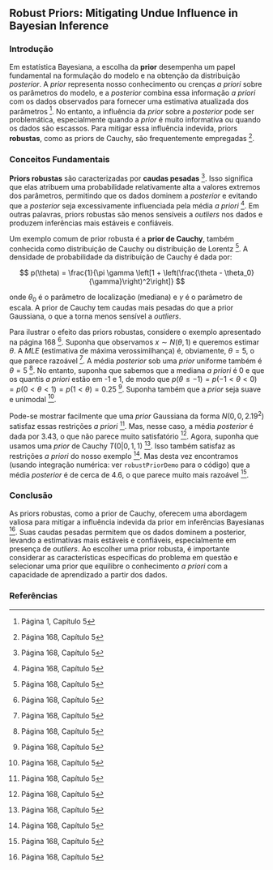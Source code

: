 ## Robust Priors: Mitigating Undue Influence in Bayesian Inference

### Introdução
Em estatística Bayesiana, a escolha da **prior** desempenha um papel fundamental na formulação do modelo e na obtenção da distribuição *posterior*. A *prior* representa nosso conhecimento ou crenças *a priori* sobre os parâmetros do modelo, e a *posterior* combina essa informação *a priori* com os dados observados para fornecer uma estimativa atualizada dos parâmetros [^5]. No entanto, a influência da *prior* sobre a *posterior* pode ser problemática, especialmente quando a *prior* é muito informativa ou quando os dados são escassos. Para mitigar essa influência indevida, priors **robustas**, como as priors de Cauchy, são frequentemente empregadas [^20].

### Conceitos Fundamentais
**Priors robustas** são caracterizadas por **caudas pesadas** [^20]. Isso significa que elas atribuem uma probabilidade relativamente alta a valores extremos dos parâmetros, permitindo que os dados dominem a *posterior* e evitando que a *posterior* seja excessivamente influenciada pela média *a priori* [^20]. Em outras palavras, priors robustas são menos sensíveis a *outliers* nos dados e produzem inferências mais estáveis e confiáveis.

Um exemplo comum de prior robusta é a **prior de Cauchy**, também conhecida como distribuição de Cauchy ou distribuição de Lorentz [^20]. A densidade de probabilidade da distribuição de Cauchy é dada por:

$$ p(\theta) = \frac{1}{\pi \gamma \left[1 + \left(\frac{\theta - \theta_0}{\gamma}\right)^2\right]} $$

onde $\theta_0$ é o parâmetro de localização (mediana) e $\gamma$ é o parâmetro de escala. A prior de Cauchy tem caudas mais pesadas do que a prior Gaussiana, o que a torna menos sensível a *outliers*.

Para ilustrar o efeito das priors robustas, considere o exemplo apresentado na página 168 [^20]. Suponha que observamos $x \sim N(\theta, 1)$ e queremos estimar $\theta$. A *MLE* (estimativa de máxima verossimilhança) é, obviamente, $\theta = 5$, o que parece razoável [^20]. A média *posterior* sob uma *prior* uniforme também é $\theta = 5$ [^20]. No entanto, suponha que sabemos que a mediana *a priori* é 0 e que os quantis *a priori* estão em -1 e 1, de modo que $p(\theta \le -1) = p(-1 < \theta < 0) = p(0 < \theta < 1) = p(1 < \theta) = 0.25$ [^20]. Suponha também que a *prior* seja suave e unimodal [^20].

Pode-se mostrar facilmente que uma *prior* Gaussiana da forma $N(0, 0, 2.19^2)$ satisfaz essas restrições *a priori* [^20]. Mas, nesse caso, a média *posterior* é dada por 3.43, o que não parece muito satisfatório [^20]. Agora, suponha que usamos uma *prior* de Cauchy $T(0|0, 1, 1)$ [^20]. Isso também satisfaz as restrições *a priori* do nosso exemplo [^20]. Mas desta vez encontramos (usando integração numérica: ver `robustPriorDemo` para o código) que a média *posterior* é de cerca de 4.6, o que parece muito mais razoável [^20].

### Conclusão

As priors robustas, como a prior de Cauchy, oferecem uma abordagem valiosa para mitigar a influência indevida da prior em inferências Bayesianas [^20]. Suas caudas pesadas permitem que os dados dominem a posterior, levando a estimativas mais estáveis e confiáveis, especialmente em presença de *outliers*. Ao escolher uma prior robusta, é importante considerar as características específicas do problema em questão e selecionar uma prior que equilibre o conhecimento *a priori* com a capacidade de aprendizado a partir dos dados.

### Referências
[^5]: Página 1, Capítulo 5
[^20]: Página 168, Capítulo 5
<!-- END -->